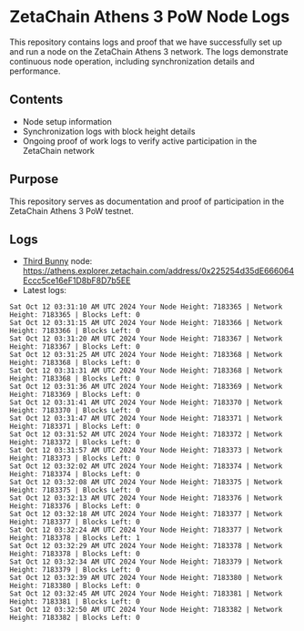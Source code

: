 # ZetaChain Athens 3 PoW Node Logs
This repository contains logs and proof that we have successfully set up and run a node on the ZetaChain Athens 3 network. The logs demonstrate continuous node operation, including synchronization details and performance.

## Contents
- Node setup information
- Synchronization logs with block height details
- Ongoing proof of work logs to verify active participation in the ZetaChain network

## Purpose
This repository serves as documentation and proof of participation in the ZetaChain Athens 3 PoW testnet.

## Logs

- [Third Bunny](https://thirdbunny.xyz/) node: https://athens.explorer.zetachain.com/address/0x225254d35dE666064Eccc5ce16eF1D8bF8D7b5EE
- Latest logs:
```
Sat Oct 12 03:31:10 AM UTC 2024 Your Node Height: 7183365 | Network Height: 7183365 | Blocks Left: 0
Sat Oct 12 03:31:15 AM UTC 2024 Your Node Height: 7183366 | Network Height: 7183366 | Blocks Left: 0
Sat Oct 12 03:31:20 AM UTC 2024 Your Node Height: 7183367 | Network Height: 7183367 | Blocks Left: 0
Sat Oct 12 03:31:25 AM UTC 2024 Your Node Height: 7183368 | Network Height: 7183368 | Blocks Left: 0
Sat Oct 12 03:31:31 AM UTC 2024 Your Node Height: 7183368 | Network Height: 7183368 | Blocks Left: 0
Sat Oct 12 03:31:36 AM UTC 2024 Your Node Height: 7183369 | Network Height: 7183369 | Blocks Left: 0
Sat Oct 12 03:31:41 AM UTC 2024 Your Node Height: 7183370 | Network Height: 7183370 | Blocks Left: 0
Sat Oct 12 03:31:47 AM UTC 2024 Your Node Height: 7183371 | Network Height: 7183371 | Blocks Left: 0
Sat Oct 12 03:31:52 AM UTC 2024 Your Node Height: 7183372 | Network Height: 7183372 | Blocks Left: 0
Sat Oct 12 03:31:57 AM UTC 2024 Your Node Height: 7183373 | Network Height: 7183373 | Blocks Left: 0
Sat Oct 12 03:32:02 AM UTC 2024 Your Node Height: 7183374 | Network Height: 7183374 | Blocks Left: 0
Sat Oct 12 03:32:08 AM UTC 2024 Your Node Height: 7183375 | Network Height: 7183375 | Blocks Left: 0
Sat Oct 12 03:32:13 AM UTC 2024 Your Node Height: 7183376 | Network Height: 7183376 | Blocks Left: 0
Sat Oct 12 03:32:18 AM UTC 2024 Your Node Height: 7183377 | Network Height: 7183377 | Blocks Left: 0
Sat Oct 12 03:32:24 AM UTC 2024 Your Node Height: 7183377 | Network Height: 7183378 | Blocks Left: 1
Sat Oct 12 03:32:29 AM UTC 2024 Your Node Height: 7183378 | Network Height: 7183378 | Blocks Left: 0
Sat Oct 12 03:32:34 AM UTC 2024 Your Node Height: 7183379 | Network Height: 7183379 | Blocks Left: 0
Sat Oct 12 03:32:39 AM UTC 2024 Your Node Height: 7183380 | Network Height: 7183380 | Blocks Left: 0
Sat Oct 12 03:32:45 AM UTC 2024 Your Node Height: 7183381 | Network Height: 7183381 | Blocks Left: 0
Sat Oct 12 03:32:50 AM UTC 2024 Your Node Height: 7183382 | Network Height: 7183382 | Blocks Left: 0
```
